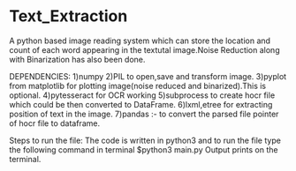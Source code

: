 # Text_Extraction
A python based image reading system which can store the location and count of each word appearing in the textutal image.Noise Reduction along with Binarization has also been done.

DEPENDENCIES:
    1)numpy
    2)PIL to open,save and transform image.
    3)pyplot from matplotlib for plotting image(noise reduced and binarized).This is optional.
    4)pytesseract for OCR working
    5)subprocess to create hocr file which could be then converted to DataFrame.
    6)lxml,etree for extracting position of text in the image.
    7)pandas :- to convert the parsed file pointer of hocr file to dataframe.

Steps to run the file:
    The code is written in python3 and to run the file  type the following command in terminal
        $python3 main.py
Output prints on the terminal.
